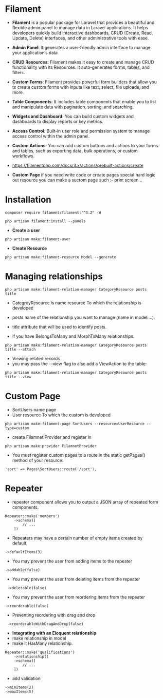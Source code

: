 # Filament
* **Filament** is a popular package for Laravel that provides a beautiful and flexible admin panel to manage data in Laravel applications. It helps developers quickly build interactive dashboards, CRUD (Create, Read, Update, Delete) interfaces, and other administrative tools with ease.

* **Admin Panel**: It generates a user-friendly admin interface to manage your application’s data.
* **CRUD Resources**: Filament makes it easy to create and manage CRUD functionality with its Resources. It auto-generates forms, tables, and filters.
* **Custom Forms**: Filament provides powerful form builders that allow you to create custom forms with inputs like text, select, file uploads, and more.
* **Table Components**: It includes table components that enable you to list and manipulate data with pagination, sorting, and searching.
* **Widgets and Dashboard**: You can build custom widgets and dashboards to display reports or key metrics.
* **Access Control**: Built-in user role and permission system to manage access control within the admin panel.
* **Custom Actions**: You can add custom buttons and actions to your forms and tables, such as exporting data, bulk operations, or custom workflows.
* https://filamentphp.com/docs/3.x/actions/prebuilt-actions/create
* **Custom Page** if you need write code or create pages special hard logic out resource you can make a suctom page such :- print screen ..
# Installation
```
composer require filament/filament:"^3.2" -W
 
php artisan filament:install --panels
```
* **Create a user**
```
php artisan make:filament-user
```
* **Create Resource**
```
php artisan make:filament-resource Model --generate
```

# Managing relationships

```
php artisan make:filament-relation-manager CategoryResource posts title
```
* CategroyResource is name resource To which the relationship is developed
* posts name of the relationship you want to manage (name in model....).
* title attribute that will be used to identify posts.

* if you have BelongsToMany and MorphToMany relationships.
```
php artisan make:filament-relation-manager CategoryResource posts title --attach
```

* Viewing related records
* you may pass the --view flag to also add a ViewAction to the table:
```
php artisan make:filament-relation-manager CategoryResource posts title --view
```
  
# Custom Page 

* SortUsers name page
* User resource To which the custom is developed
```
php artisan make:filament-page SortUsers --resource=UserResource --type=custom
```
* create Filamnet Provider and register in 
```
php artisan make:provider FilamnetProvider 
```
* You must register custom pages to a route in the static getPages() method of your resource:
```
'sort' => Pages\SortUsers::route('/sort'),
```


# Repeater

* repeater component allows you to output a JSON array of repeated form components.

```
Repeater::make('members')
    ->schema([
        // ...
    ])
```
* Repeaters may have a certain number of empty items created by default,
```
->defaultItems(3)
```
* You may prevent the user from adding items to the repeater 
```
->addable(false)
```
* You may prevent the user from deleting items from the repeater 
```
 ->deletable(false)
```
* You may prevent the user from reordering items from the repeater
```
->reorderable(false)
```

* Preventing reordering with drag and drop
```
 ->reorderableWithDragAndDrop(false)
```
* **Integrating with an Eloquent relationship**
* make relationship in model
* make it HasMany relationship.
```
Repeater::make('qualifications')
    ->relationship()
    ->schema([
        // ...
    ])
```
* add validation
```
->minItems(2)
->maxItems(5)
```




